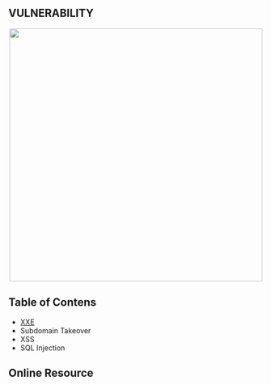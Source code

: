 ## VULNERABILITY

<p align="center"><img src="https://user-images.githubusercontent.com/52058660/89898222-85c0a500-dc0a-11ea-9eca-815238a55a38.jpg" width="500"></p>

## Table of Contens
  - [XXE](https://github.com/acvn/b3lajar/blob/master/vuln/xxe.md)
  - Subdomain Takeover
  - XSS
  - SQL Injection

## Online Resource
